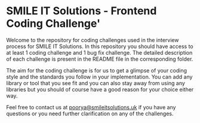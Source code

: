 # SMILE IT Solutions - Frontend Coding Challenge'

Welcome to the repository for coding challenges used in the interview process for SMILE IT Solutions. In this repository you should have access to at least 1 coding challenge and 1 bug fix challenge. The detailed description of each challenge is present in the README file in the corresponding folder.

The aim for the coding challenge is for us to get a glimpse of your coding style and the standards you follow in your implementation. You can add any library or tool that you see fit and you can also stay away from using any libraries but you should of course have a good reason for your choice either way.

Feel free to contact us at poorya@smileitsolutions.uk if you have any questions or you need further clarification on any of the challenges.
